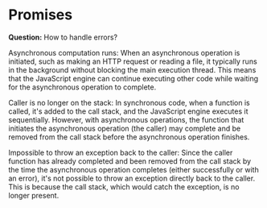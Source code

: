 # Promises

**Question:** How to handle errors?

Asynchronous computation runs: When an asynchronous operation is initiated, such as making an HTTP request or reading a file, it typically runs in the background without blocking the main execution thread. This means that the JavaScript engine can continue executing other code while waiting for the asynchronous operation to complete.

Caller is no longer on the stack: In synchronous code, when a function is called, it's added to the call stack, and the JavaScript engine executes it sequentially. However, with asynchronous operations, the function that initiates the asynchronous operation (the caller) may complete and be removed from the call stack before the asynchronous operation finishes.

Impossible to throw an exception back to the caller: Since the caller function has already completed and been removed from the call stack by the time the asynchronous operation completes (either successfully or with an error), it's not possible to throw an exception directly back to the caller. This is because the call stack, which would catch the exception, is no longer present.
